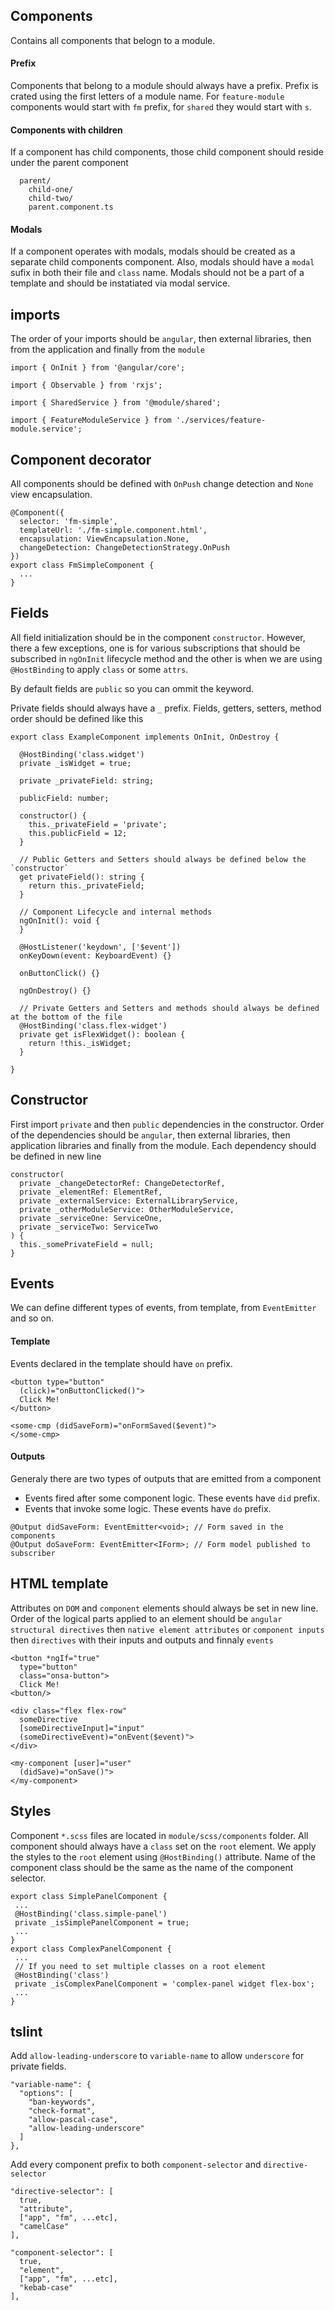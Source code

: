 ## Components

Contains all components that belogn to a module.

#### Prefix

Components that belong to a module should always have a prefix. Prefix is crated using the first letters of a module name. For `feature-module` components would start with `fm` prefix, for `shared` they would start with `s`.

#### Components with children

If a component has child components, those child component should reside under the parent component
```
  parent/
    child-one/
    child-two/
    parent.component.ts
```

#### Modals

If a component operates with modals, modals should be created as a separate child components component. Also, modals should have a `modal` sufix in both their file and `class` name. Modals should not be a part of a template and should be instatiated via modal service.

## imports

The order of your imports should be `angular`, then external libraries, then from the application and finally from the `module`

```
import { OnInit } from '@angular/core';

import { Observable } from 'rxjs';

import { SharedService } from '@module/shared';

import { FeatureModuleService } from './services/feature-module.service';
```

## Component decorator

All components should be defined with `OnPush` change detection and `None` view encapsulation.

```
@Component({
  selector: 'fm-simple',
  templateUrl: './fm-simple.component.html',
  encapsulation: ViewEncapsulation.None,
  changeDetection: ChangeDetectionStrategy.OnPush
})
export class FmSimpleComponent {
  ...
}
```

## Fields

All field initialization should be in the component `constructor`. However, there a few exceptions, one is for various subscriptions that should be subscribed in `ngOnInit` lifecycle method and the other is when we are using `@HostBinding` to apply `class` or some `attrs`.

By default fields are `public` so you can ommit the keyword.

Private fields should always have a `_` prefix. Fields, getters, setters, method order should be defined like this

```
export class ExampleComponent implements OnInit, OnDestroy {

  @HostBinding('class.widget')
  private _isWidget = true;

  private _privateField: string;

  publicField: number;

  constructor() {
    this._privateField = 'private';
    this.publicField = 12;
  }

  // Public Getters and Setters should always be defined below the `constructor`
  get privateField(): string {
    return this._privateField;
  }

  // Component Lifecycle and internal methods
  ngOnInit(): void {
  }

  @HostListener('keydown', ['$event'])
  onKeyDown(event: KeyboardEvent) {}

  onButtonClick() {}

  ngOnDestroy() {}

  // Private Getters and Setters and methods should always be defined at the bottom of the file
  @HostBinding('class.flex-widget')
  private get isFlexWidget(): boolean {
    return !this._isWidget;
  }

}
```

## Constructor

First import `private` and then `public` dependencies in the constructor. Order of the dependencies should be `angular`, then external libraries, then application libraries and finally from the module. Each dependency should be defined in new line
```
constructor(
  private _changeDetectorRef: ChangeDetectorRef,
  private _elementRef: ElementRef,
  private _externalService: ExternalLibraryService,
  private _otherModuleService: OtherModuleService,
  private _serviceOne: ServiceOne,
  private _serviceTwo: ServiceTwo
) {
  this._somePrivateField = null;
}
```

## Events

We can define different types of events, from template, from `EventEmitter` and so on.

#### Template

Events declared in the template should have `on` prefix.

```
<button type="button"
  (click)="onButtonClicked()">
  Click Me!
</button>

<some-cmp (didSaveForm)="onFormSaved($event)">
</some-cmp>
```

#### Outputs

Generaly there are two types of outputs that are emitted from a component

- Events fired after some component logic. These events have `did` prefix.
- Events that invoke some logic. These events have `do` prefix.

```
@Output didSaveForm: EventEmitter<void>; // Form saved in the components
@Output doSaveForm: EventEmitter<IForm>; // Form model published to subscriber
```

## HTML template

Attributes on `DOM` and `component` elements should always be set in new line. Order of the logical parts applied to an element should be `angular structural directives` then `native element attributes` or `component inputs` then `directives` with their inputs and outputs and finnaly `events`

```
<button *ngIf="true"
  type="button"
  class="onsa-button">
  Click Me!
<button/>

<div class="flex flex-row"
  someDirective
  [someDirectiveInput]="input"
  (someDirectiveEvent)="onEvent($event)">
</div>

<my-component [user]="user"
  (didSave)="onSave()">
</my-component>
```

## Styles

Component `*.scss` files are located in `module/scss/components` folder. All component should always have a `class` set on the `root` element. We apply the styles to the `root` element using `@HostBinding()` attribute. Name of the component class should be the same as the name of the component selector.

```
export class SimplePanelComponent {
 ...
 @HostBinding('class.simple-panel')
 private _isSimplePanelComponent = true;
 ...
}
export class ComplexPanelComponent {
 ...
 // If you need to set multiple classes on a root element
 @HostBinding('class')
 private _isComplexPanelComponent = 'complex-panel widget flex-box';
 ...
}

```

## tslint

Add `allow-leading-underscore` to `variable-name` to allow `underscore` for private fields.

```
"variable-name": {
  "options": [
    "ban-keywords",
    "check-format",
    "allow-pascal-case",
    "allow-leading-underscore"
  ]
},
```

Add every component prefix to both `component-selector` and `directive-selector`
```
"directive-selector": [
  true,
  "attribute",
  ["app", "fm", ...etc],
  "camelCase"
],

"component-selector": [
  true,
  "element",
  ["app", "fm", ...etc],
  "kebab-case"
],
```